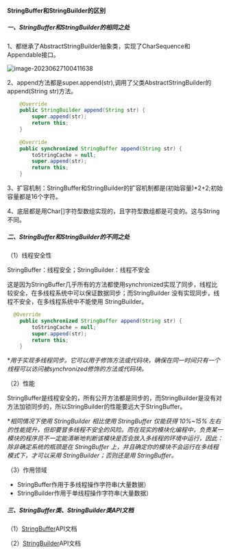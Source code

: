 #### StringBuffer和StringBuilder的区别

##### 一、StringBuffer和StringBuilder的相同之处

1、都继承了AbstractStringBuilder抽象类，实现了CharSequence和Appendable接口。

![image-20230627100411638](/pictures/StringBuffer和StringBuilder.png)

2、append方法都是super.append(str),调用了父类AbstractStringBuilder的append(String str)方法。

```java
    @Override
    public StringBuilder append(String str) {
        super.append(str);
        return this;
    }
 
    @Override
    public synchronized StringBuffer append(String str) {
        toStringCache = null;
        super.append(str);
        return this;
    }
```

3、扩容机制：StringBuffer和StringBuilder的扩容机制都是(初始容量)*2+2;初始容量都是16个字符。

4、底层都是用Char[]字符型数组实现的，且字符型数组都是可变的。这与String不同。

##### 二、StringBuffer和StringBuilder的不同之处

（1）线程安全性

StringBuffer：线程安全；StringBuilder：线程不安全

这是因为StringBuffer几乎所有的方法都使用synchronized实现了同步，线程比较安全，在多线程系统中可以保证数据同步；而StringBuilder 没有实现同步，线程不安全，在多线程系统中不能使用 StringBuilder。

```java
  @Override
    public synchronized StringBuffer append(String str) {
        toStringCache = null;
        super.append(str);
        return this;
    }

```

**用于实现多线程同步。它可以用于修饰方法或代码块，确保在同一时间只有一个线程可以访问被synchronized修饰的方法或代码块。*

（2）性能

StringBuffer是线程安全的，所有公开方法都是同步的，而StringBuilder是没有对方法加锁同步的，所以StringBuilder的性能要远大于StringBuffer。

**相同情况下使用 StringBuilder 相比使用 StringBuffer 仅能获得 10%~15% 左右的性能提升，但却要冒多线程不安全的风险。而在现实的模块化编程中，负责某一模块的程序员不一定能清晰地判断该模块是否会放入多线程的环境中运行，因此：除非确定系统的瓶颈是在 StringBuffer 上，并且确定你的模块不会运行在多线程模式下，才可以采用 StringBuilder；否则还是用 StringBuffer。*

（3）作用领域

- StringBuffer作用于多线程操作字符串(大量数据）
- StringBuilder作用于单线程操作字符串(大量数据）

##### 三、StringBuffer类、StringBuilder类API文档

（1）[StringBuffer](https://www.apiref.com/java11-zh/java.base/java/lang/StringBuffer.html)API文档

（2）[StringBuilder](https://www.apiref.com/java11-zh/java.base/java/lang/StringBuilder.html)API文档
